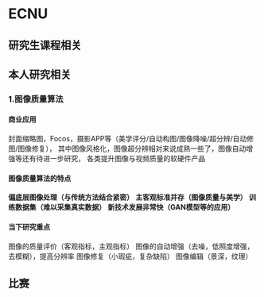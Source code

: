 # ECNU
## 研究生课程相关
## 本人研究相关
### 1.图像质量算法
#### 商业应用
封面缩略图，Focos，摄影APP等（美学评分/自动构图/图像降噪/超分辨/自动修图/图像修复），
其中图像风格化，图像超分辨相对来说成熟一些了，图像自动增强等还有待进一步研究，
各类提升图像与视频质量的软硬件产品
#### 图像质量算法的特点
**偏底层图像处理（与传统方法结合紧密）**
**主客观标准并存（图像质量与美学）**
**训练数据集（难以采集真实数据）**
**新技术发展非常快（GAN模型等的应用）**
#### 当下研究重点
图像的质量评价（客观指标，主观指标）
图像的自动增强（去噪，低照度增强，去模糊），提高分辨率
图像修复（小瑕疵，复杂缺陷）
图像编辑（景深，纹理）
## 比赛
